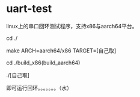 # uart-test
linux上的串口回环测试程序，支持x86与aarch64平台。

cd ./

make ARCH=aarch64/x86 TARGET=[自己取]

cd ./build_x86(build_aarch64)

./[自己取]

即可运行回环。。。。。。。（水）
